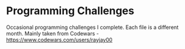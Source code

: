 # Programming Challenges
Occasional programming challenges I complete. Each file is a different month. Mainly taken from Codewars - https://www.codewars.com/users/rayjay00
